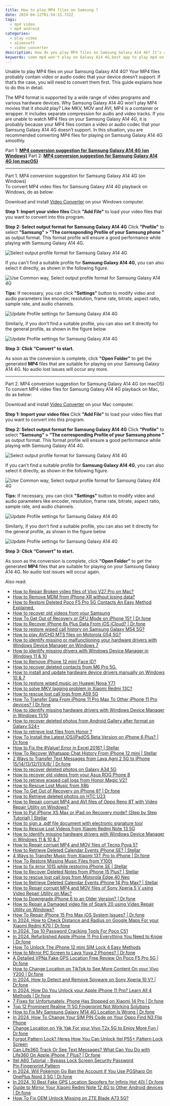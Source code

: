```yaml
---
title: How to play MP4 files on Samsung ?
date: 2024-04-12T01:54:15.732Z
tags: 
  - mp4 video
  - mp4 android
categories: 
  - play video
  - aiseesoft
  - video converter
description: How do you play MP4 files on Samsung Galaxy A14 4G? It’s a known fact that MP4 format is well compatible with Android devices. Why can’t you watch MP4 files on Samsung Galaxy A14 4G? This problem can be solve by converting your MP4 files before playing them on your Samsung Galaxy A14 4G. 
keywords: some mp4 won't play on Galaxy A14 4G,best app to play mp4 on Samsung,mp4 won't play on Samsung,play mp4 on Samsung Galaxy A14 4G,can you play mp4 on Samsung Galaxy A14 4G,view mp4 on Samsung,video to mp4 codec converter for android,best mp4 transcoder android,mp4 codec vlc android,mp4 video converter for android,how to converter 720p to mp4 on android,mp4 converter for android
---
```


<div class="atpl-content atpl-for-aiseesoft-video-converter play-mp4-on-android">

<div class="atpl-post-description-part-1">
<div class="tpl-content-sub-paragraph-normal">
  <p>
    Unable to play MP4 files on your Samsung Galaxy A14 4G? Your MP4 files probably contain video or audio codec that your device doesn’t support. If that’s the case, you will need to convert them first. This guide explains how to do this in detail. 
  </p>
</div>
</div>



<div class="atpl-post-description-part-2">
<div class="tpl-content-sub-paragraph-content">
  <p>
    The MP4 format is supported by a wide range of video programs and various hardware devices. Why Samsung Galaxy A14 4G won’t play MP4 movies that it should play? Like MKV, MOV and AVI, MP4 is a container or wrapper. It includes separate compression for audio and video tracks. If you are unable to watch MP4 files on your Samsung Galaxy A14 4G, it is probably because your MP4 files contain a video or audio codec that your Samsung Galaxy A14 4G doesn’t support. In this situation, you are recommended converting MP4 files for playing on Samsung Galaxy A14 4G smoothly.
  </p>
</div>
</div>

Part 1: <strong><a href="#p1">MP4 conversion suggestion for Samsung Galaxy A14 4G (on Windows)</a></strong>
Part 2: <strong><a href="#p2">MP4 conversion suggestion for Samsung Galaxy A14 4G (on macOS)</a></strong>

<!-- Part 1 -->
<a id="p1" name="p1" ></a><hr>

<div class="atpl-step-part-style">Part 1. MP4 conversion suggestion for Samsung Galaxy A14 4G (on Windows)</div>
To convert MP4 video files for Samsung Galaxy A14 4G playback on Windows, do as below:

Download and install <a class="atpl-step-content-a-style" href="https://tools.techidaily.com/aiseesoft-total-video-converter/" >Video Converter</a> on your Windows computer.

<strong>Step 1: Import your video files </strong>
Click <b>"Add File"</b> to load your video files that you want to convert into this program.

<strong>Step 2: Select output format for Samsung Galaxy A14 4G</strong>
Click <b>"Profile"</b> to select <b>"Samsung" > "The corresponding Profile of your Samsung phone "</b> as output format. This format profile will ensure a good performance while playing with Samsung Galaxy A14 4G.

<img src="https://tools.techidaily.com/images/apps/aiseesoft/video-converter/devices/samsung/fv.mp4/win/profile.png" class="atpl-imgstyle" alt="Select output profile format for Samsung Galaxy A14 4G" />

If you can't find a suitable profile for **Samsung Galaxy A14 4G**, you can also select it directly, as shown in the following figure.

<img src="https://tools.techidaily.com/images/apps/aiseesoft/video-converter/devices/common_android/fv.mp4/win/profile.png" class="atpl-imgstyle" alt="Use Common way, Select output profile format for Samsung Galaxy A14 4G" />

<strong>Tips:</strong>
If necessary, you can click <b>"Settings"</b> button to modify video and audio parameters like encoder, resolution, frame rate, bitrate, aspect ratio, sample rate, and audio channels. 

<img src="https://tools.techidaily.com/images/apps/aiseesoft/video-converter/devices/samsung/fv.mp4/win/settings-4.png" class="atpl-imgstyle"  alt="Update Profile settings for Samsung Galaxy A14 4G" />

Similarly, if you don't find a suitable profile, you can also set it directly for the general profile, as shown in the figure below

<img src="https://tools.techidaily.com/images/apps/aiseesoft/video-converter/devices/common_android/fv.mp4/win/settings.png" class="atpl-imgstyle"  alt="Update Profile settings for Samsung Galaxy A14 4G" />

<strong>Step 3: Click “Convert” to start.</strong>

As soon as the conversion is complete, click <b>"Open Folder"</b> to get the generated <b>MP4</b> files that are suitable for playing on your Samsung Galaxy A14 4G. No audio lost issues will occur any more.

<!-- Part 2 -->
<a id="p2" name="p2"></a><hr>

<div class="atpl-step-part-style">Part 2. MP4 conversion suggestion for Samsung Galaxy A14 4G (on macOS)</div>
To convert MP4 video files for Samsung Galaxy A14 4G playback on Mac, do as below:

Download and install <a class="atpl-step-content-a-style" href="https://tools.techidaily.com/aiseesoft-total-video-converter/" >Video Converter</a> on your Mac computer.

<strong>Step 1: Import your video files </strong>
Click <b>"Add File"</b> to load your video files that you want to convert into this program.

<strong>Step 2: Select output format for Samsung Galaxy A14 4G</strong>
Click <b>"Profile"</b> to select <b>"Samsung" > "The corresponding Profile of your Samsung phone "</b> as output format. This format profile will ensure a good performance while playing with Samsung Galaxy A14 4G.

<img src="https://tools.techidaily.com/images/apps/aiseesoft/video-converter/devices/samsung/fv.mp4/mac/profile.png" class="atpl-imgstyle" alt="Select output profile format for Samsung Galaxy A14 4G" />

If you can't find a suitable profile for **Samsung Galaxy A14 4G**, you can also select it directly, as shown in the following figure.

<img src="https://tools.techidaily.com/images/apps/aiseesoft/video-converter/devices/common_android/fv.mp4/mac/profile.png" class="atpl-imgstyle" alt="Use Common way, Select output profile format for Samsung Galaxy A14 4G" />

<strong>Tips:</strong>
If necessary, you can click <b>"Settings"</b> button to modify video and audio parameters like encoder, resolution, frame rate, bitrate, aspect ratio, sample rate, and audio channels. 

<img src="https://tools.techidaily.com/images/apps/aiseesoft/video-converter/devices/samsung/fv.mp4/mac/settings.png" class="atpl-imgstyle"  alt="Update Profile settings for Samsung Galaxy A14 4G" />

Similarly, if you don't find a suitable profile, you can also set it directly for the general profile, as shown in the figure below

<img src="https://tools.techidaily.com/images/apps/aiseesoft/video-converter/devices/common_android/fv.mp4/win/settings.png" class="atpl-imgstyle"  alt="Update Profile settings for Samsung Galaxy A14 4G" />

<strong>Step 3: Click “Convert” to start.</strong>

As soon as the conversion is complete, click <b>"Open Folder"</b> to get the generated <b>MP4</b> files that are suitable for playing on your Samsung Galaxy A14 4G. No audio lost issues will occur again.



<div class="atpl-post-end">
  <div class="atpl-post-device-model-description">
    
  </div>
</div>

<ins class="adsbygoogle"
     style="display:block"
     data-ad-client="ca-pub-7571918770474297"
     data-ad-slot="8358498916"
     data-ad-format="auto"
     data-full-width-responsive="true"></ins>


</div>
<ins class="adsbygoogle"
    style="display:block"
    data-ad-format="autorelaxed"
    data-ad-client="ca-pub-7571918770474297"
    data-ad-slot="1223367746"></ins>

<span class="atpl-alsoreadstyle">Also read:</span>
<div><ul>
<li><a href="https://blog-min.techidaily.com/how-to-repair-broken-video-files-of-vivo-v27-pro-on-mac-by-stellar-video-repair-mobile-video-repair/"><u>How to Repair Broken video files of Vivo V27 Pro on Mac?</u></a></li>
<li><a href="https://blog-min.techidaily.com/how-to-remove-mdm-from-iphone-xr-without-losing-data-by-drfone-ios-unlock-ios-unlock/"><u>How to Remove MDM from iPhone XR without losing data?</u></a></li>
<li><a href="https://blog-min.techidaily.com/how-to-restore-deleted-poco-f5-pro-5g-contacts-an-easy-method-explained-by-fonelab-android-recover-contacts/"><u>How to Restore Deleted Poco F5 Pro 5G Contacts  An Easy Method Explained.</u></a></li>
<li><a href="https://blog-min.techidaily.com/how-to-recover-old-videos-from-your-samsung-by-fonelab-android-recover-video/"><u>How to recover old videos from your Samsung</u></a></li>
<li><a href="https://blog-min.techidaily.com/how-to-get-out-of-recovery-or-dfu-mode-on-iphone-15-drfone-by-drfone-ios-system-repair-ios-system-repair/"><u>How To Get Out of Recovery or DFU Mode on iPhone 15? | Dr.fone</u></a></li>
<li><a href="https://blog-min.techidaily.com/how-to-recover-iphone-6s-plus-data-from-ios-icloud-drfone-by-drfone-ios-data-recovery-ios-data-recovery/"><u>How to Recover iPhone 6s Plus Data From iOS iCloud? | Dr.fone</u></a></li>
<li><a href="https://blog-min.techidaily.com/how-to-restore-wiped-call-history-on-samsung-galaxy-m54-5g-by-fonelab-android-recover-call-logs/"><u>How to restore wiped call history on Samsung Galaxy M54 5G?</u></a></li>
<li><a href="https://blog-min.techidaily.com/how-to-play-avchd-mts-files-on-motorola-g54-5g-by-aiseesoft-video-converter-play-mts-on-android/"><u>How to play AVCHD MTS files on Motorola G54 5G?</u></a></li>
<li><a href="https://blog-min.techidaily.com/how-to-identify-missing-or-malfunctioning-your-hardware-drivers-with-windows-device-manager-on-windows-7-by-drivereasy-guide/"><u>How to identify missing or malfunctioning your hardware drivers with Windows Device Manager on Windows 7</u></a></li>
<li><a href="https://blog-min.techidaily.com/how-to-identify-missing-drivers-with-windows-device-manager-in-windows-11-and-10-by-drivereasy-guide/"><u>How to identify missing drivers with Windows Device Manager in Windows 11 & 10</u></a></li>
<li><a href="https://blog-min.techidaily.com/how-to-remove-iphone-12-mini-face-id-by-drfone-ios-unlock-ios-unlock/"><u>How to Remove iPhone 12 mini Face ID?</u></a></li>
<li><a href="https://blog-min.techidaily.com/how-to-recover-deleted-contacts-from-m6-pro-5g-by-fonelab-android-recover-contacts/"><u>How to recover deleted contacts from M6 Pro 5G.</u></a></li>
<li><a href="https://blog-min.techidaily.com/how-to-install-and-update-hardware-device-drivers-manually-on-windows-10-and-7-by-drivereasy-guide/"><u>How to install and update hardware device drivers manually on Windows 10 & 7</u></a></li>
<li><a href="https://blog-min.techidaily.com/how-to-restore-wiped-music-on-huawei-nova-y71-by-fonelab-android-recover-music/"><u>How to restore wiped music on Huawei Nova Y71</u></a></li>
<li><a href="https://blog-min.techidaily.com/how-to-solve-mkv-lagging-problem-in-xiaomi-redmi-13c-by-aiseesoft-video-converter-play-mkv-on-android/"><u>How to solve MKV lagging problem in Xiaomi Redmi 13C?</u></a></li>
<li><a href="https://blog-min.techidaily.com/how-to-rescue-lost-call-logs-from-a59-5g-by-fonelab-android-recover-call-logs/"><u>How to rescue lost call logs from A59 5G</u></a></li>
<li><a href="https://blog-min.techidaily.com/how-to-transfer-data-from-iphone-11-pro-max-to-other-iphone-11-pro-devices-drfone-by-drfone-transfer-data-from-ios-transfer-data-from-ios/"><u>How To Transfer Data From iPhone 11 Pro Max To Other iPhone 11 Pro devices? | Dr.fone</u></a></li>
<li><a href="https://blog-min.techidaily.com/how-to-identify-missing-hardware-drivers-with-windows-device-manager-in-windows-1110-by-drivereasy-guide/"><u>How to identify missing hardware drivers with Windows Device Manager in Windows 11/10</u></a></li>
<li><a href="https://blog-min.techidaily.com/how-to-recover-deleted-photos-from-android-gallery-after-format-on-galaxy-s24plus-by-stellar-photo-recovery-android-mobile-photo-recover/"><u>How to recover deleted photos from Android Gallery after format on Galaxy S24+</u></a></li>
<li><a href="https://blog-min.techidaily.com/how-to-retrieve-lost-files-from-honor-by-fonelab-android-recover-data/"><u>How to retrieve lost files from Honor ?</u></a></li>
<li><a href="https://blog-min.techidaily.com/how-to-install-the-latest-iosipados-beta-version-on-iphone-6-plus-drfone-by-drfone-ios-system-repair-ios-system-repair/"><u>How To Install the Latest iOS/iPadOS Beta Version on iPhone 6 Plus? | Dr.fone</u></a></li>
<li><a href="https://blog-min.techidaily.com/how-to-fix-the-value-error-in-excel-2016-stellar-by-stellar-guide/"><u>How to Fix the #Value! Error in Excel 2016? | Stellar</u></a></li>
<li><a href="https://blog-min.techidaily.com/how-to-recover-whatsapp-chat-history-from-iphone-12-mini-stellar-by-stellar-data-recovery-ios-iphone-data-recovery/"><u>How To Recover Whatsapp Chat History From iPhone 12 mini | Stellar</u></a></li>
<li><a href="https://blog-min.techidaily.com/2-ways-to-transfer-text-messages-from-lava-agni-2-5g-to-iphone-1514131211x8-drfone-by-drfone-transfer-from-android-transfer-from-android/"><u>2 Ways to Transfer Text Messages from Lava Agni 2 5G to iPhone 15/14/13/12/11/X/8/ | Dr.fone</u></a></li>
<li><a href="https://blog-min.techidaily.com/how-to-recover-deleted-photos-on-galaxy-a34-5g-by-stellar-photo-recovery-android-mobile-photo-recover/"><u>How to recover deleted photos on Galaxy A34 5G</u></a></li>
<li><a href="https://blog-min.techidaily.com/how-to-recover-old-videos-from-your-asus-rog-phone-8-by-fonelab-android-recover-video/"><u>How to recover old videos from your Asus ROG Phone 8</u></a></li>
<li><a href="https://blog-min.techidaily.com/how-to-retrieve-erased-call-logs-from-honor-magic-v2-by-fonelab-android-recover-call-logs/"><u>How to retrieve erased call logs from Honor Magic V2?</u></a></li>
<li><a href="https://blog-min.techidaily.com/how-to-rescue-lost-music-from-x8b-by-fonelab-android-recover-music/"><u>How to Rescue Lost Music from X8b</u></a></li>
<li><a href="https://blog-min.techidaily.com/how-to-get-out-of-recovery-on-iphone-8-drfone-by-drfone-ios-system-repair-ios-system-repair/"><u>How To Get Out of Recovery on iPhone 8? | Dr.fone</u></a></li>
<li><a href="https://blog-min.techidaily.com/how-to-retrieve-deleted-photos-on-htc-u23-by-stellar-photo-recovery-android-mobile-photo-recover/"><u>How to Retrieve deleted photos on HTC U23</u></a></li>
<li><a href="https://blog-min.techidaily.com/how-to-repair-corrupt-mp4-and-avi-files-of-oppo-reno-8t-with-video-repair-utility-on-windows-by-stellar-video-repair-mobile-video-repair/"><u>How to Repair corrupt MP4 and AVI files of Oppo Reno 8T with Video Repair Utility on Windows?</u></a></li>
<li><a href="https://blog-min.techidaily.com/how-to-put-iphone-xs-max-or-ipad-on-recovery-mode-step-by-step-tutorial-stellar-by-stellar-data-recovery-ios-iphone-data-recovery/"><u>How to Put iPhone XS Max or iPad on Recovery mode? (Step by Step Tutorial) | Stellar</u></a></li>
<li><a href="https://blog-min.techidaily.com/how-to-sign-a-pdf-file-document-with-electronic-signature-tool-by-ldigisigner-sign-a-pdf-sign-a-pdf/"><u>How to sign a .pdf file document with electronic signature tool</u></a></li>
<li><a href="https://blog-min.techidaily.com/how-to-rescue-lost-videos-from-xiaomi-redmi-note-13-5g-by-fonelab-android-recover-video/"><u>How to Rescue Lost Videos from Xiaomi Redmi Note 13 5G</u></a></li>
<li><a href="https://blog-min.techidaily.com/how-to-identify-missing-hardware-drivers-with-windows-device-manager-in-windows-11-and-10-and-7-by-drivereasy-guide/"><u>How to identify missing hardware drivers with Windows Device Manager in Windows 11 & 10 & 7</u></a></li>
<li><a href="https://blog-min.techidaily.com/how-to-repair-corrupt-mp4-and-mov-files-of-tecno-pova-5-by-stellar-video-repair-mobile-video-repair/"><u>How to Repair corrupt MP4 and MOV files of Tecno Pova 5? </u></a></li>
<li><a href="https://blog-min.techidaily.com/how-to-retrieve-deleted-calendar-events-iphone-se-stellar-by-stellar-data-recovery-ios-iphone-data-recovery/"><u>How to Retrieve Deleted Calendar Events iPhone SE? | Stellar</u></a></li>
<li><a href="https://blog-min.techidaily.com/4-ways-to-transfer-music-from-xiaomi-13t-pro-to-iphone-drfone-by-drfone-transfer-from-android-transfer-from-android/"><u>4 Ways to Transfer Music from Xiaomi 13T Pro to iPhone | Dr.fone</u></a></li>
<li><a href="https://blog-min.techidaily.com/how-to-restore-missing-music-files-from-y100t-by-fonelab-android-recover-music/"><u>How To  Restore Missing Music Files from Y100t</u></a></li>
<li><a href="https://blog-min.techidaily.com/how-to-fix-error-1015-while-restoring-iphone-se-stellar-by-stellar-data-recovery-ios-iphone-data-recovery/"><u>How to fix error 1015 while restoring iPhone SE | Stellar</u></a></li>
<li><a href="https://blog-min.techidaily.com/how-to-recover-deleted-notes-from-iphone-15-plus-stellar-by-stellar-data-recovery-ios-iphone-data-recovery/"><u>How to Recover Deleted Notes from iPhone 15 Plus? | Stellar</u></a></li>
<li><a href="https://blog-min.techidaily.com/how-to-rescue-lost-call-logs-from-motorola-edge-40-neo-by-fonelab-android-recover-call-logs/"><u>How to rescue lost call logs from Motorola Edge 40 Neo</u></a></li>
<li><a href="https://blog-min.techidaily.com/how-to-retrieve-deleted-calendar-events-iphone-14-pro-max-stellar-by-stellar-data-recovery-ios-iphone-data-recovery/"><u>How to Retrieve Deleted Calendar Events iPhone 14 Pro Max? | Stellar</u></a></li>
<li><a href="https://blog-min.techidaily.com/how-to-repair-corrupt-mp4-and-mov-files-of-sony-xperia-5-v-using-video-repair-utility-on-mac-by-stellar-video-repair-mobile-video-repair/"><u>How to Repair corrupt MP4 and MOV files of Sony Xperia 5 V using Video Repair Utility on Mac?</u></a></li>
<li><a href="https://blog-min.techidaily.com/how-to-downgrade-iphone-6-to-an-older-version-drfone-by-drfone-ios-system-repair-ios-system-repair/"><u>How to Downgrade iPhone 6 to an Older Version? | Dr.fone</u></a></li>
<li><a href="https://blog-min.techidaily.com/how-to-repair-a-damaged-video-file-of-spark-20-using-video-repair-utility-on-windows-by-stellar-video-repair-mobile-video-repair/"><u>How to Repair a Damaged video file of Spark 20 using Video Repair Utility on Windows?</u></a></li>
<li><a href="https://blog-min.techidaily.com/how-to-repair-iphone-15-pro-max-ios-system-issues-drfone-by-drfone-ios-system-repair-ios-system-repair/"><u>How To Repair iPhone 15 Pro Max iOS System Issues? | Dr.fone</u></a></li>
<li><a href="https://android-location-track.techidaily.com/in-2024-how-to-check-distance-and-radius-on-google-maps-for-your-xiaomi-redmi-k70-drfone-by-drfone-virtual-android/"><u>In 2024, How to Check Distance and Radius on Google Maps For your Xiaomi Redmi K70 | Dr.fone</u></a></li>
<li><a href="https://easy-unlock-android.techidaily.com/in-2024-top-10-password-cracking-tools-for-poco-c51-by-drfone-android/"><u>In 2024, Top 10 Password Cracking Tools For Poco C51</u></a></li>
<li><a href="https://iphone-transfer.techidaily.com/in-2024-refurbished-apple-iphone-11-pro-everything-you-need-to-know-drfone-by-drfone-transfer-from-ios/"><u>In 2024, Refurbished Apple iPhone 11 Pro Everything You Need to Know | Dr.fone</u></a></li>
<li><a href="https://sim-unlock.techidaily.com/how-to-unlock-the-iphone-12-mini-sim-lock-4-easy-methods-by-drfone-ios/"><u>How To Unlock The iPhone 12 mini SIM Lock 4 Easy Methods</u></a></li>
<li><a href="https://screen-mirror.techidaily.com/how-to-mirror-pc-screen-to-lava-yuva-2-phones-drfone-by-drfone-android/"><u>How to Mirror PC Screen to Lava Yuva 2 Phones? | Dr.fone</u></a></li>
<li><a href="https://location-fake.techidaily.com/a-detailed-vpna-fake-gps-location-free-review-on-poco-f5-pro-5g-drfone-by-drfone-virtual-android/"><u>A Detailed VPNa Fake GPS Location Free Review On Poco F5 Pro 5G | Dr.fone</u></a></li>
<li><a href="https://review-topics.techidaily.com/how-to-change-location-on-tiktok-to-see-more-content-on-your-vivo-y200-drfone-by-drfone-virtual-android/"><u>How to Change Location on TikTok to See More Content On your Vivo Y200 | Dr.fone</u></a></li>
<li><a href="https://android-location-track.techidaily.com/in-2024-how-to-detect-and-remove-spyware-on-sony-xperia-10-v-drfone-by-drfone-virtual-android/"><u>In 2024, How to Detect and Remove Spyware on Sony Xperia 10 V? | Dr.fone</u></a></li>
<li><a href="https://iphone-unlock.techidaily.com/in-2024-how-do-you-unlock-your-apple-iphone-11-pro-learn-all-4-methods-drfone-by-drfone-ios/"><u>In 2024, How Do You Unlock your Apple iPhone 11 Pro? Learn All 4 Methods | Dr.fone</u></a></li>
<li><a href="https://howto.techidaily.com/7-fixes-for-unfortunately-phone-has-stopped-on-xiaomi-14-pro-drfone-by-drfone-fix-android-problems-fix-android-problems/"><u>7 Fixes for Unfortunately, Phone Has Stopped on Xiaomi 14 Pro | Dr.fone</u></a></li>
<li><a href="https://easy-unlock-android.techidaily.com/top-12-prominent-realme-11-5g-fingerprint-not-working-solutions-by-drfone-android/"><u>Top 12 Prominent Realme 11 5G Fingerprint Not Working Solutions</u></a></li>
<li><a href="https://fake-location.techidaily.com/how-to-fix-my-samsung-galaxy-m14-4g-location-is-wrong-drfone-by-drfone-virtual-android/"><u>How to Fix My Samsung Galaxy M14 4G Location Is Wrong | Dr.fone</u></a></li>
<li><a href="https://sim-unlock.techidaily.com/in-2024-how-to-change-your-sim-pin-code-on-your-oppo-find-n3-flip-phone-by-drfone-android/"><u>In 2024, How To Change Your SIM PIN Code on Your Oppo Find N3 Flip Phone</u></a></li>
<li><a href="https://location-social.techidaily.com/change-location-on-yik-yak-for-your-vivo-t2x-5g-to-enjoy-more-fun-drfone-by-drfone-virtual-android/"><u>Change Location on Yik Yak For your Vivo T2x 5G to Enjoy More Fun | Dr.fone</u></a></li>
<li><a href="https://unlock-android.techidaily.com/forgot-pattern-lock-heres-how-you-can-unlock-itel-p55plus-pattern-lock-screen-by-drfone-android/"><u>Forgot Pattern Lock? Heres How You Can Unlock Itel P55+ Pattern Lock Screen</u></a></li>
<li><a href="https://fake-location.techidaily.com/can-life360-track-or-see-text-messages-what-can-you-do-with-life360-on-apple-iphone-7-plus-drfone-by-drfone-virtual-ios/"><u>Can Life360 Track Or See Text Messages? What Can You Do with Life360 On Apple iPhone 7 Plus? | Dr.fone</u></a></li>
<li><a href="https://review-topics.techidaily.com/itel-a60-tutorial-bypass-lock-screen-security-password-pin-fingerprint-pattern-by-drfone-android-unlock-android-unlock/"><u>Itel A60 Tutorial - Bypass Lock Screen,Security Password Pin,Fingerprint,Pattern</u></a></li>
<li><a href="https://android-pokemon-go.techidaily.com/in-2024-will-pokemon-go-ban-the-account-if-you-use-pgsharp-on-oneplus-nord-3-5g-drfone-by-drfone-virtual-android/"><u>In 2024, Will Pokémon Go Ban the Account if You Use PGSharp On OnePlus Nord 3 5G | Dr.fone</u></a></li>
<li><a href="https://fix-guide.techidaily.com/in-2024-10-best-fake-gps-location-spoofers-for-infinix-hot-40i-drfone-by-drfone-virtual-android/"><u>In 2024, 10 Best Fake GPS Location Spoofers for Infinix Hot 40i | Dr.fone</u></a></li>
<li><a href="https://screen-mirror.techidaily.com/guide-to-mirror-your-xiaomi-redmi-note-12-4g-to-other-android-devices-drfone-by-drfone-android/"><u>Guide to Mirror Your Xiaomi Redmi Note 12 4G to Other Android devices | Dr.fone</u></a></li>
<li><a href="https://unlock-android.techidaily.com/how-to-fix-oem-unlock-missing-on-zte-blade-a73-5g-by-drfone-android/"><u>How To Fix OEM Unlock Missing on ZTE Blade A73 5G?</u></a></li>
</ul></div>
